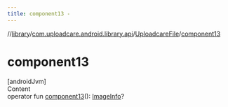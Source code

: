 ```yaml
---
title: component13 -
---
```

//[library](../../index.md)/[com.uploadcare.android.library.api](../index.md)/[UploadcareFile](index.md)/[component13](component13.md)



# component13  
[androidJvm]  
Content  
operator fun [component13](component13.md)(): [ImageInfo](../-image-info/index.md)?  



